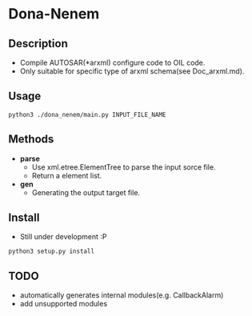 # Dona-Nenem

## Description
* Compile AUTOSAR(*arxml) configure code to OIL code.
* Only suitable for specific type of arxml schema(see Doc_arxml.md).

## Usage
```
python3 ./dona_nenem/main.py INPUT_FILE_NAME
```

## Methods
* **parse**
  * Use xml.etree.ElementTree to parse the input sorce file.
  * Return a element list.
* **gen**
  * Generating the output target file.

## Install
* Still under development :P
```
python3 setup.py install
```

## TODO
+ automatically generates internal modules(e.g. CallbackAlarm)
+ add unsupported modules
